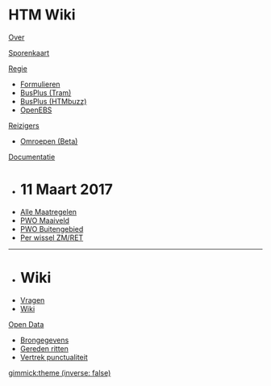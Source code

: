 # HTM Wiki

[Over](index.md)

[Sporenkaart](sporenkaart.html)

[Regie]()

  * [Formulieren](http://forms.waarisdetrein.nl/)
  * [BusPlus (Tram)](http://busplus.waarisdetrein.nl/#/journeys/HTM/Tram)
  * [BusPlus (HTMbuzz)](http://busplus.waarisdetrein.nl/#/journeys/HTM/HTMbuzz)
  * [OpenEBS](https://openebs.nl/)

[Reizigers]()

  * [Omroepen (Beta)](http://broadcaster.waarisdetram.nl)

[Documentatie]()

  * # 11 Maart 2017
  * [Alle Maatregelen](maatregelen/index.md)
  * [PWO Maaiveld](maatregelen/pwo-maaiveld.md)
  * [PWO Buitengebied](maatregelen/pwo-buitengebied.md)
  * [Per wissel ZM/RET](maatregelen/bijsturing-per-wissel.md)
  - - - -
  * # Wiki
  * [Vragen](vragen.md)
  * [Wiki](wiki.md)

[Open Data]()

  * [Brongegevens](http://bigdata.openebs.nl/raw/)
  * [Gereden ritten](http://bigdata.openebs.nl/export/htm/)
  * [Vertrek punctualiteit](http://bigdata.openebs.nl/htm-punctdep/)

[gimmick:theme (inverse: false)](united)

